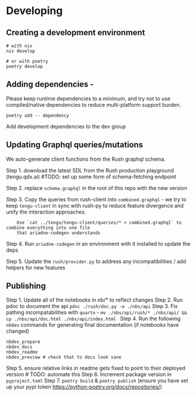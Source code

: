 # Developing

## Creating a development environment
```
# with nix
nix develop

# or with poetry
poetry develop
```

## Adding dependencies - 
Please keep runtime dependencies to a minimum, and try not to use compiled/native dependencies to reduce 
multi-platform support burden.

```
poetry add -- dependency 
```

Add development dependencies to the dev group

## Updating Graphql queries/mutations

We auto-generate client functions from the Rush graphql schema.

Step 1. download the latest SDL from the Rush production playground (tengu.qdx.ai) #TODO: set up some form of schema-fetching endpoint

Step 2. replace `schema.graphql` in the root of this repo with the new version

Step 3. Copy the queries from rush-client into `combined.graphql` - we try to keep `tengu-client` in sync with
        rush-py to reduce feature divergence and unify the interaction approaches.

        Use `cat ../tengu/tengu-client/queries/* > combined.graphql` to combine everything into one file
        that ariadne-codegen understands

Step 4. Run `ariadne-codegen` in an environment with it installed to update the deps

Step 5. Update the `rush/provider.py` to address any incompatibilities / add helpers for new features


## Publishing

Step 1. Update all of the notebooks in nb/* to reflect changes
Step 2. Run pdoc to document the api `pdoc ./rush/doc.py -o ./nbs/api`
Step 3. Fix pathing incompatabilities with `quarto` - `mv ./nbs/api/rush/* ./nbs/api/ && cp ./nbs/api/doc.html ./nbs/api/index.html `
Step 4. Run the following `nbdev` commands for generating final documentation (if notebooks have changed)
```
nbdev_prepare
nbdev_docs
nbdev_readme
nbdev_preview # check that to docs look sane
```
Step 5. ensure relative links in readme gets fixed to point to their deployed version # TODO: automate this
Step 6. Increment package version in `pyproject.toml`
Step 7. `poetry build` & `poetry publish` (ensure you have set up your pypi token https://python-poetry.org/docs/repositories/)
